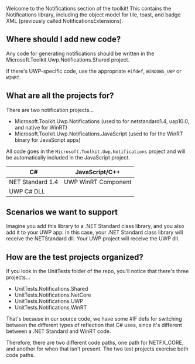 Welcome to the Notifications section of the toolkit! This contains the Notifications library, including the object model for tile, toast, and badge XML (previously called NotificationsExtensions).

## Where should I add new code?
Any code for generating notifications should be written in the Microsoft.Toolkit.Uwp.Notifications.Shared project.

If there's UWP-specific code, use the appropriate `#ifdef`, `WINDOWS_UWP` or `WINRT`.

## What are all the projects for?
There are two notification projects...
 - Microsoft.Toolkit.Uwp.Notifications (used to for netstandard1.4, uap10.0, and native for WinRT) 
 - Microsoft.Toolkit.Uwp.Notifications.JavaScript (used to for the WinRT binary for JavaScript apps)

All code goes in the `Microsoft.Toolkit.Uwp.Notifications` project and will be automatically included in the JavaScript project.

| C#               | JavaScript/C++      |
| ---------------- | ------------------- |
| NET Standard 1.4 | UWP WinRT Component |
| UWP C# DLL |                     |



## Scenarios we want to support

Imagine you add this library to a .NET Standard class library, and you also add it to your UWP app. In this case, your .NET Standard class library will receive the NETStandard dll. Your UWP project will receive the UWP dll.

## How are the test projects organized?

If you look in the UnitTests folder of the repo, you'll notice that there's three projects...
 - UnitTests.Notifications.Shared
 - UnitTests.Notifications.NetCore
 - UnitTests.Notifications.UWP
 - UnitTests.Notifications.WinRT

That's because in our source code, we have some #IF defs for switching between the different types of reflection that C# uses, since it's different between a .NET Standard and WinRT code.

Therefore, there are two different code paths, one path for NETFX_CORE, and another for when that isn't present. The two test projects exercise both code paths.
